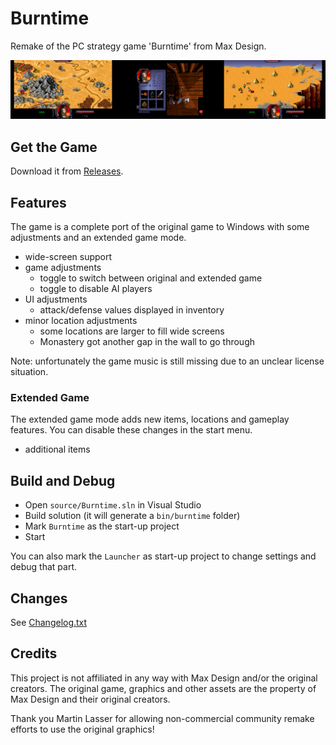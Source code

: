 # Burntime

Remake of the PC strategy game 'Burntime' from Max Design.

![](./doc/screens.png)

## Get the Game

Download it from [Releases](https://github.com/jakobharder/burntime/releases).

## Features

The game is a complete port of the original game to Windows with some adjustments and an extended game mode.

- wide-screen support
- game adjustments
  - toggle to switch between original and extended game
  - toggle to disable AI players
- UI adjustments
  - attack/defense values displayed in inventory
- minor location adjustments
  - some locations are larger to fill wide screens
  - Monastery got another gap in the wall to go through

Note: unfortunately the game music is still missing due to an unclear license situation.

### Extended Game

The extended game mode adds new items, locations and gameplay features.
You can disable these changes in the start menu.

- additional items

## Build and Debug

- Open `source/Burntime.sln` in Visual Studio
- Build solution (it will generate a `bin/burntime` folder)
- Mark `Burntime` as the start-up project
- Start

You can also mark the `Launcher` as start-up project to change settings and debug that part.

## Changes

See [Changelog.txt](./resources/ChangeLog.txt)

## Credits

This project is not affiliated in any way with Max Design and/or the original creators.
The original game, graphics and other assets are the property of Max Design and their original creators.

Thank you Martin Lasser for allowing non-commercial community remake efforts to use the original graphics!
